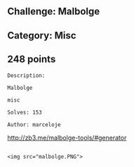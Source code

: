 Challenge: Malbolge
----------------------------------------
Category: Misc
----------------------------------------
248 points 
----------------------------------------

```
Description:

Malbolge

misc

Solves: 153

Author: marceloje

```
http://zb3.me/malbolge-tools/#generator
```

<img src="malbolge.PNG">
